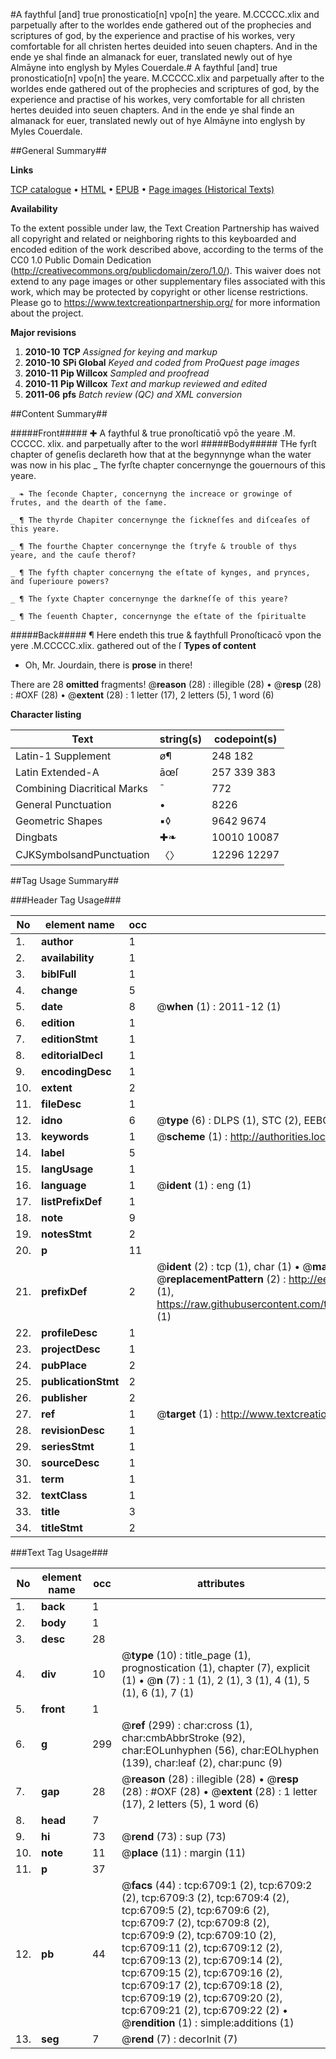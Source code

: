 #A faythful [and] true pronosticatio[n] vpo[n] the yeare. M.CCCCC.xlix and parpetually after to the worldes ende gathered out of the prophecies and scriptures of god, by the experience and practise of his workes, very comfortable for all christen hertes deuided into seuen chapters. And in the ende ye shal finde an almanack for euer, translated newly out of hye Almāyne into englysh by Myles Couerdale.#
A faythful [and] true pronosticatio[n] vpo[n] the yeare. M.CCCCC.xlix and parpetually after to the worldes ende gathered out of the prophecies and scriptures of god, by the experience and practise of his workes, very comfortable for all christen hertes deuided into seuen chapters. And in the ende ye shal finde an almanack for euer, translated newly out of hye Almāyne into englysh by Myles Couerdale.

##General Summary##

**Links**

[TCP catalogue](http://www.ota.ox.ac.uk/tcp/)  • 
[HTML](http://tei.it.ox.ac.uk/tcp/Texts-HTML/free/A68/A68611.html)  • 
[EPUB](http://tei.it.ox.ac.uk/tcp/Texts-EPUB/free/A68/A68611.epub) • 
[Page images (Historical Texts)](https://historicaltexts.jisc.ac.uk/eebo-99842084e)

**Availability**

To the extent possible under law, the Text Creation Partnership has waived all copyright and related or neighboring rights to this keyboarded and encoded edition of the work described above, according to the terms of the CC0 1.0 Public Domain Dedication (http://creativecommons.org/publicdomain/zero/1.0/). This waiver does not extend to any page images or other supplementary files associated with this work, which may be protected by copyright or other license restrictions. Please go to https://www.textcreationpartnership.org/ for more information about the project.

**Major revisions**

1. __2010-10__ __TCP__ *Assigned for keying and markup*
1. __2010-10__ __SPi Global__ *Keyed and coded from ProQuest page images*
1. __2010-11__ __Pip Willcox__ *Sampled and proofread*
1. __2010-11__ __Pip Willcox__ *Text and markup reviewed and edited*
1. __2011-06__ __pfs__ *Batch review (QC) and XML conversion*

##Content Summary##

#####Front#####
✚ A faythful & true pronoſticatiō vpō the yeare .M. CCCCC. xlix. and parpetually after to the worl
#####Body#####
THe fyrſt chapter of geneſis declareth how that at the begynnynge whan the water was now in his plac
    _ The fyrſte chapter concernynge the gouernours of this yeare.

    _ ❧ The ſeconde Chapter, concernyng the increace or growinge of frutes, and the dearth of the ſame.

    _ ¶ The thyrde Chapiter concernynge the ſickneſſes and diſceaſes of this yeare.

    _ ¶ The fourthe Chapter concernynge the ſtryfe & trouble of thys yeare, and the cauſe therof?

    _ ¶ The fyfth chapter concernyng the eſtate of kynges, and prynces, and ſuperioure powers?

    _ ¶ The ſyxte Chapter concernynge the darkneſſe of this yeare?

    _ ¶ The ſeuenth Chapter, concernynge the eſtate of the ſpiritualte

#####Back#####
¶ Here endeth this true & faythfull Pronoſticacō vpon the yere .M.CCCCC.xlix. gathered out of the ſ
**Types of content**

  * Oh, Mr. Jourdain, there is **prose** in there!

There are 28 **omitted** fragments! 
 @__reason__ (28) : illegible (28)  •  @__resp__ (28) : #OXF (28)  •  @__extent__ (28) : 1 letter (17), 2 letters (5), 1 word (6)

**Character listing**


|Text|string(s)|codepoint(s)|
|---|---|---|
|Latin-1 Supplement|ø¶|248 182|
|Latin Extended-A|āœſ|257 339 383|
|Combining             Diacritical Marks|̄|772|
|General Punctuation|•|8226|
|Geometric Shapes|▪◊|9642 9674|
|Dingbats|✚❧|10010 10087|
|CJKSymbolsandPunctuation|〈〉|12296 12297|

##Tag Usage Summary##

###Header Tag Usage###

|No|element name|occ|attributes|
|---|---|---|---|
|1.|__author__|1||
|2.|__availability__|1||
|3.|__biblFull__|1||
|4.|__change__|5||
|5.|__date__|8| @__when__ (1) : 2011-12 (1)|
|6.|__edition__|1||
|7.|__editionStmt__|1||
|8.|__editorialDecl__|1||
|9.|__encodingDesc__|1||
|10.|__extent__|2||
|11.|__fileDesc__|1||
|12.|__idno__|6| @__type__ (6) : DLPS (1), STC (2), EEBO-CITATION (1), PROQUEST (1), VID (1)|
|13.|__keywords__|1| @__scheme__ (1) : http://authorities.loc.gov/ (1)|
|14.|__label__|5||
|15.|__langUsage__|1||
|16.|__language__|1| @__ident__ (1) : eng (1)|
|17.|__listPrefixDef__|1||
|18.|__note__|9||
|19.|__notesStmt__|2||
|20.|__p__|11||
|21.|__prefixDef__|2| @__ident__ (2) : tcp (1), char (1)  •  @__matchPattern__ (2) : ([0-9\-]+):([0-9IVX]+) (1), (.+) (1)  •  @__replacementPattern__ (2) : http://eebo.chadwyck.com/downloadtiff?vid=$1&page=$2 (1), https://raw.githubusercontent.com/textcreationpartnership/Texts/master/tcpchars.xml#$1 (1)|
|22.|__profileDesc__|1||
|23.|__projectDesc__|1||
|24.|__pubPlace__|2||
|25.|__publicationStmt__|2||
|26.|__publisher__|2||
|27.|__ref__|1| @__target__ (1) : http://www.textcreationpartnership.org/docs/. (1)|
|28.|__revisionDesc__|1||
|29.|__seriesStmt__|1||
|30.|__sourceDesc__|1||
|31.|__term__|1||
|32.|__textClass__|1||
|33.|__title__|3||
|34.|__titleStmt__|2||


###Text Tag Usage###

|No|element name|occ|attributes|
|---|---|---|---|
|1.|__back__|1||
|2.|__body__|1||
|3.|__desc__|28||
|4.|__div__|10| @__type__ (10) : title_page (1), prognostication (1), chapter (7), explicit (1)  •  @__n__ (7) : 1 (1), 2 (1), 3 (1), 4 (1), 5 (1), 6 (1), 7 (1)|
|5.|__front__|1||
|6.|__g__|299| @__ref__ (299) : char:cross (1), char:cmbAbbrStroke (92), char:EOLunhyphen (56), char:EOLhyphen (139), char:leaf (2), char:punc (9)|
|7.|__gap__|28| @__reason__ (28) : illegible (28)  •  @__resp__ (28) : #OXF (28)  •  @__extent__ (28) : 1 letter (17), 2 letters (5), 1 word (6)|
|8.|__head__|7||
|9.|__hi__|73| @__rend__ (73) : sup (73)|
|10.|__note__|11| @__place__ (11) : margin (11)|
|11.|__p__|37||
|12.|__pb__|44| @__facs__ (44) : tcp:6709:1 (2), tcp:6709:2 (2), tcp:6709:3 (2), tcp:6709:4 (2), tcp:6709:5 (2), tcp:6709:6 (2), tcp:6709:7 (2), tcp:6709:8 (2), tcp:6709:9 (2), tcp:6709:10 (2), tcp:6709:11 (2), tcp:6709:12 (2), tcp:6709:13 (2), tcp:6709:14 (2), tcp:6709:15 (2), tcp:6709:16 (2), tcp:6709:17 (2), tcp:6709:18 (2), tcp:6709:19 (2), tcp:6709:20 (2), tcp:6709:21 (2), tcp:6709:22 (2)  •  @__rendition__ (1) : simple:additions (1)|
|13.|__seg__|7| @__rend__ (7) : decorInit (7)|
